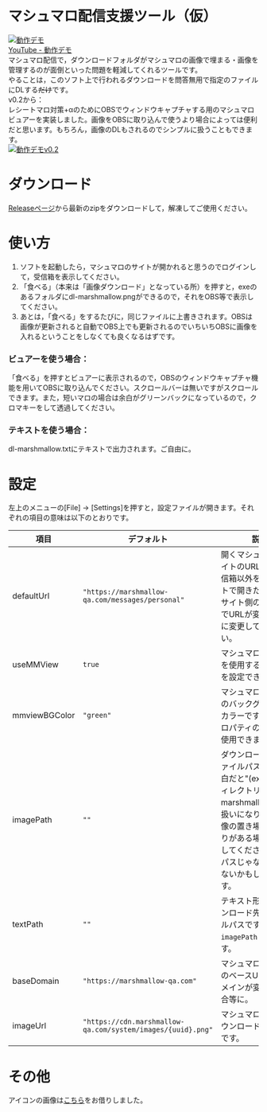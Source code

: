 # マシュマロ配信支援ツール（仮）
[![動作デモ](https://drive.google.com/uc?id=1RtjFXpPMXOGBBnpf1xxfLRBn6WLj85d1)](https://www.youtube.com/watch?v=QxS2tCDDrvk)  
[YouTube - 動作デモ](https://www.youtube.com/watch?v=QxS2tCDDrvk)  
マシュマロ配信で，ダウンロードフォルダがマシュマロの画像で埋まる・画像を管理するのが面倒といった問題を軽減してくれるツールです。  
やることは，このソフト上で行われるダウンロードを問答無用で指定のファイルにDLする~~だけ~~です。  
v0.2から：  
レシートマロ対策+αのためにOBSでウィンドウキャプチャする用のマシュマロビュアーを実装しました。画像をOBSに取り込んで使うより場合によっては便利だと思います。もちろん，画像のDLもされるのでシンプルに扱うこともできます。  
[![動作デモv0.2](https://drive.google.com/uc?id=1JVO93O5G6bDRhM5cBDmB9ijOBZea_BUx)](https://drive.google.com/uc?id=1JVO93O5G6bDRhM5cBDmB9ijOBZea_BUx)

# ダウンロード
[Releaseページ](https://github.com/hantabaru1014/marshmallow-obs-assistant/releases)から最新のzipをダウンロードして，解凍してご使用ください。  

# 使い方
1. ソフトを起動したら，マシュマロのサイトが開かれると思うのでログインして，受信箱を表示してください。
2. 「食べる」（本来は「画像ダウンロード」となっている所）を押すと，exeのあるフォルダにdl-marshmallow.pngができるので，それをOBS等で表示してください。
3. あとは，「食べる」をするたびに，同じファイルに上書きされます。OBSは画像が更新されると自動でOBS上でも更新されるのでいちいちOBSに画像を入れるということをしなくても良くなるはずです。  
### ビュアーを使う場合： 
「食べる」を押すとビュアーに表示されるので，OBSのウィンドウキャプチャ機能を用いてOBSに取り込んでください。スクロールバーは無いですがスクロールできます。また，短いマロの場合は余白がグリーンバックになっているので，クロマキーをして透過してください。  
### テキストを使う場合：  
dl-marshmallow.txtにテキストで出力されます。ご自由に。

# 設定
左上のメニューの[File] → [Settings]を押すと，設定ファイルが開きます。それぞれの項目の意味は以下のとおりです。

項目 | デフォルト | 説明
--- | --- | ---
defaultUrl | `"https://marshmallow-qa.com/messages/personal"` | 開くマシュマロのサイトのURLです。受信箱以外をデフォルトで開きたい場合やサイト側の仕様変更でURLが変わった際に変更してください。
useMMView | `true` | マシュマロビュアーを使用するかどうかを設定できます。
mmviewBGColor | `"green"` | マシュマロビュアーのバックグラウンドカラーです。CSSプロパティの書き方を使用できます。
imagePath  | `""` | ダウンロード先のファイルパスです。空白だと"(exeがあるディレクトリ)/dl-marshmallow.png"の扱いになります。画像の置き場にこだわりがある場合は指定してください。絶対パスじゃないと動かないかもしれないです。
textPath | `""` | テキスト形式のダウンロード先のファイルパスです。`imagePath`と同様です。
baseDomain | `"https://marshmallow-qa.com"` | マシュマロのサイトのベースURLです。ドメインが変わった場合等に。
imageUrl | `"https://cdn.marshmallow-qa.com/system/images/{uuid}.png"` | マシュマロの画像ダウンロード先のURLです。

# その他
アイコンの画像は[こちら](https://www.stockio.com/free-icon/toasted-marshmallows)をお借りしました。
